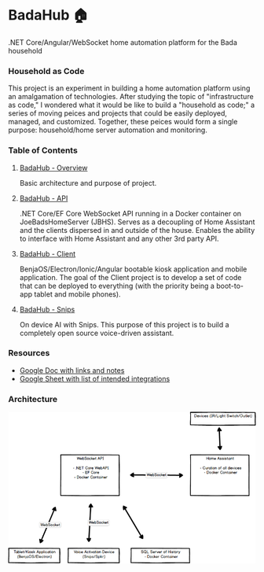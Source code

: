 # BadaHub 🏠
.NET Core/Angular/WebSocket home automation platform for the Bada household

### Household as Code
This project is an experiment in building a home automation platform using an amalgamation of technologies. After studying the topic of "infrastructure as code," I wondered what it would be like to build a "household as code;" a series of moving peices and projects that could be easily deployed, managed, and customized. Together, these peices would form a single purpose: household/home server automation and monitoring.

### Table of Contents
1. [BadaHub - Overview](badahub)
   
   Basic architecture and purpose of project.

2. [BadaHub - API](BadaHub.API)

   .NET Core/EF Core WebSocket API running in a Docker container on JoeBadsHomeServer (JBHS). Serves as a decoupling of Home Assistant and the clients dispersed in and outside of the house. Enables the ability to interface with Home Assistant and any other 3rd party API.

3. [BadaHub - Client](BadaHub.Client)

   BenjaOS/Electron/Ionic/Angular bootable kiosk application and mobile application. The goal of the Client project is to develop a set of code that can be deployed to everything (with the priority being a boot-to-app tablet and mobile phones).

4. [BadaHub - Snips](BadaHub.Snips)

   On device AI with Snips. This purpose of this project is to build a completely open source voice-driven assistant. 

### Resources
* [Google Doc with links and notes](https://goo.gl/upCyLR)
* [Google Sheet with list of intended integrations](https://goo.gl/FEHGTD)

### Architecture
![alt text](https://raw.githubusercontent.com/joe307bad/badahub/master/architecture.png)
